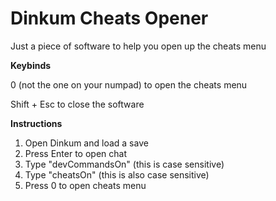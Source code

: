 # Dinkum Cheats Opener
Just a piece of software to help you open up the cheats menu

**Keybinds**

0 (not the one on your numpad) to open the cheats menu

Shift + Esc to close the software

**Instructions**
1. Open Dinkum and load a save
2. Press Enter to open chat
3. Type "devCommandsOn" (this is case sensitive)
4. Type "cheatsOn" (this is also case sensitive)
5. Press 0 to open cheats menu
